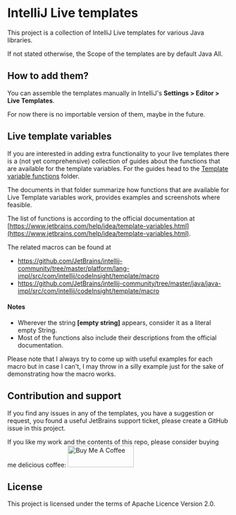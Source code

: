 # IntelliJ Live templates

This project is a collection of IntelliJ Live templates for various Java libraries.

If not stated otherwise, the Scope of the templates are by default Java All.

## How to add them?

You can assemble the templates manually in IntelliJ's **Settings > Editor > Live Templates**.

For now there is no importable version of them, maybe in the future.

## Live template variables

If you are interested in adding extra functionality to your live templates there is a (not yet comprehensive) collection of guides about the functions that are available
for the template variables. For the guides head to the [Template variable functions](template_variable_functions/) folder.

The documents in that folder summarize how functions that are available for Live Template variables work, provides examples and screenshots where feasible.

The list of functions is according to the official documentation at [https://www.jetbrains.com/help/idea/template-variables.html](https://www.jetbrains.com/help/idea/template-variables.html).

The related macros can be found at
- https://github.com/JetBrains/intellij-community/tree/master/platform/lang-impl/src/com/intellij/codeInsight/template/macro
- https://github.com/JetBrains/intellij-community/tree/master/java/java-impl/src/com/intellij/codeInsight/template/macro

#### Notes

- Wherever the string **[empty string]** appears, consider it as a literal empty String.
- Most of the functions also include their descriptions from the official documentation.

Please note that I always try to come up with useful examples for each macro but in case I can't,
I may throw in a silly example just for the sake of demonstrating how the macro works.

## Contribution and support

If you find any issues in any of the templates, you have a suggestion or request, you found a useful JetBrains support ticket, please create a GitHub issue in this project.

If you like my work and the contents of this repo, please consider buying me delicious coffee:
<a href="https://www.buymeacoffee.com/picimako" target="_blank"><img src="https://cdn.buymeacoffee.com/buttons/default-white.png" alt="Buy Me A Coffee" style="height: 49px !important;width: 150px !important;" ></a>

## License

This project is licensed under the terms of Apache Licence Version 2.0.

